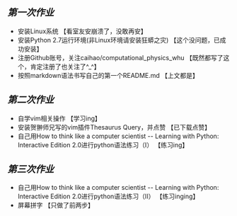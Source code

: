 ## _第一次作业_
* 安装Linux系统
     【看室友安崩溃了，没敢再安】
* 安装Python 2.7运行环境(非Linux环境请安装狂蟒之灾) 
     【这个没问题，已成功安装】
* 注册Github账号，关注caihao/computational_physics_whu
     【既然都写了这个，肯定注册了也关注了^_^】
* 按照markdown语法书写自己的第一个README.md
     【上文都是】

## _第二次作业_
* 自学vim相关操作
  【学习ing】
* 安装贺翀师兄写的vim插件Thesaurus Query，并点赞
  【已下载点赞】
* 自己用How to think like a computer scientist -- Learning with Python: Interactive Edition 2.0进行python语法练习（I） 
  【练习ing】

## _第三次作业_
* 自己用How to think like a computer scientist -- Learning with Python: Interactive Edition 2.0进行python语法练习（II）
  【练习inging】
* 屏幕拼字
  【只做了前两步】

